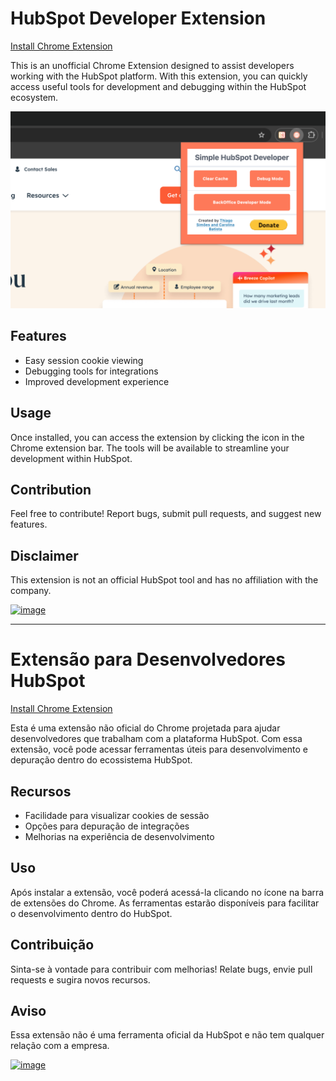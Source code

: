 # HubSpot Developer Extension

[Install Chrome Extension](https://chromewebstore.google.com/detail/hubspot-developer-extensi/ocemlldjbjmmoippekbdcbcmcimoffhg)

This is an unofficial Chrome Extension designed to assist developers working with the HubSpot platform. With this extension, you can quickly access useful tools for development and debugging within the HubSpot ecosystem.

![alt text](screenshot.png)

## Features

- Easy session cookie viewing
- Debugging tools for integrations
- Improved development experience

## Usage

Once installed, you can access the extension by clicking the icon in the Chrome extension bar. The tools will be available to streamline your development within HubSpot.

## Contribution

Feel free to contribute! Report bugs, submit pull requests, and suggest new features.

## Disclaimer

This extension is not an official HubSpot tool and has no affiliation with the company.

[![image](https://www.paypalobjects.com/en_US/i/btn/btn_donate_LG.gif)](https://www.paypal.com/donate?hosted_button_id=B3DRUVKSZL5CS)

---

# Extensão para Desenvolvedores HubSpot

[Install Chrome Extension](https://chromewebstore.google.com/detail/hubspot-developer-extensi/ocemlldjbjmmoippekbdcbcmcimoffhg)

Esta é uma extensão não oficial do Chrome projetada para ajudar desenvolvedores que trabalham com a plataforma HubSpot. Com essa extensão, você pode acessar ferramentas úteis para desenvolvimento e depuração dentro do ecossistema HubSpot.

## Recursos

- Facilidade para visualizar cookies de sessão
- Opções para depuração de integrações
- Melhorias na experiência de desenvolvimento

## Uso

Após instalar a extensão, você poderá acessá-la clicando no ícone na barra de extensões do Chrome. As ferramentas estarão disponíveis para facilitar o desenvolvimento dentro do HubSpot.

## Contribuição

Sinta-se à vontade para contribuir com melhorias! Relate bugs, envie pull requests e sugira novos recursos.

## Aviso

Essa extensão não é uma ferramenta oficial da HubSpot e não tem qualquer relação com a empresa.

[![image](https://www.paypalobjects.com/en_US/i/btn/btn_donate_LG.gif)](https://www.paypal.com/donate?hosted_button_id=B3DRUVKSZL5CS)